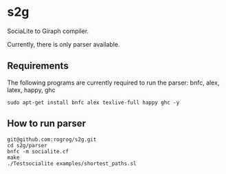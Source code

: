 s2g
===

SociaLite to Giraph compiler.

Currently, there is only parser available.

Requirements
------------
The following programs are currently required to run the parser: bnfc, alex, latex, happy, ghc

```
sudo apt-get install bnfc alex texlive-full happy ghc -y
```

How to run parser
-----------------

```
git@github.com:rogrog/s2g.git
cd s2g/parser
bnfc -m socialite.cf
make
./Testsocialite examples/shortest_paths.sl
```
